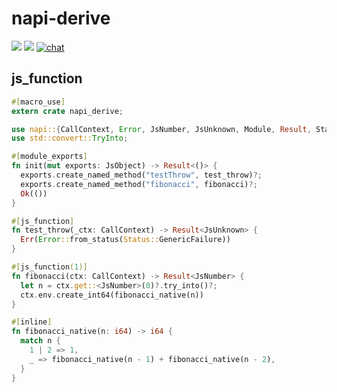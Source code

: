 # napi-derive

<a href="https://docs.rs/crate/napi-derive"><img src="https://docs.rs/napi-derive/badge.svg"></img></a>
<a href="https://crates.io/crates/napi-derive"><img src="https://img.shields.io/crates/v/napi-derive.svg"></img></a>
<a href="https://discord.gg/SpWzYHsKHs">
<img src="https://img.shields.io/discord/874290842444111882.svg?logo=discord&style=flat-square"
    alt="chat" />
</a>

## js_function

```rust
#[macro_use]
extern crate napi_derive;

use napi::{CallContext, Error, JsNumber, JsUnknown, Module, Result, Status};
use std::convert::TryInto;

#[module_exports]
fn init(mut exports: JsObject) -> Result<()> {
  exports.create_named_method("testThrow", test_throw)?;
  exports.create_named_method("fibonacci", fibonacci)?;
  Ok(())
}

#[js_function]
fn test_throw(_ctx: CallContext) -> Result<JsUnknown> {
  Err(Error::from_status(Status::GenericFailure))
}

#[js_function(1)]
fn fibonacci(ctx: CallContext) -> Result<JsNumber> {
  let n = ctx.get::<JsNumber>(0)?.try_into()?;
  ctx.env.create_int64(fibonacci_native(n))
}

#[inline]
fn fibonacci_native(n: i64) -> i64 {
  match n {
    1 | 2 => 1,
    _ => fibonacci_native(n - 1) + fibonacci_native(n - 2),
  }
}
```

